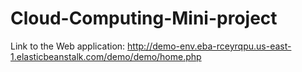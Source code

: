 # Cloud-Computing-Mini-project
Link to the Web application:
http://demo-env.eba-rceyrqpu.us-east-1.elasticbeanstalk.com/demo/demo/home.php
